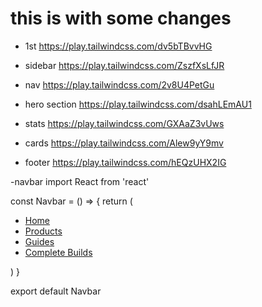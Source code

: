 # this is with some changes 
- 1st 
https://play.tailwindcss.com/dv5bTBvvHG

- sidebar 
https://play.tailwindcss.com/ZszfXsLfJR

- nav
  https://play.tailwindcss.com/2v8U4PetGu

- hero section
  https://play.tailwindcss.com/dsahLEmAU1

- stats 
 https://play.tailwindcss.com/GXAaZ3vUws

- cards
  https://play.tailwindcss.com/Alew9yY9mv

- footer
  https://play.tailwindcss.com/hEQzUHX2IG




-navbar
import React from 'react'

const Navbar = () => {
    return (
        <nav className='flex items-center justfify-between md:justify-center mt-2'>
            <ul className='flex items-center justify-center font-semibold'>
                <li className='relative group px-3 py-2'>
                    <a href='#' className='hover:opacity-50 cursor-pointer'>Home</a>
                </li>
                <li className='relative group px-3 py-2'>
                    <a href='#' className='hover:opacity-50 cursor-pointer'>Products</a>
                </li>
                <li className='relative group px-3 py-2'>
                    <a href='#' className='hover:opacity-50 cursor-pointer'>Guides</a>
                </li>
                <li className='relative group px-3 py-2'>
                    <a href='#' className='hover:opacity-50 cursor-pointer'>Complete Builds</a>
                </li>
            </ul>
        </nav>
    )
}

export default Navbar
